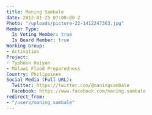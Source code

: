 ```yaml
---
title: Maning Sambale
date: 2012-01-25 07:00:00 Z
Photo: "/uploads/picture-22-1412247363.jpg"
Member Type:
  Is Voting Member: true
  Is Board Member: true
Working Group:
- Activation
Project:
- Typhoon Haiyan
- Malawi Flood Preparedness
Country: Philippines
Social Media (Full URL):
  Twitter: https://twitter.com/@maningsambale
  Facebook: https://www.facebook.com/maning.sambale
redirect_from:
- "/users/maning_sambale"
---
```


